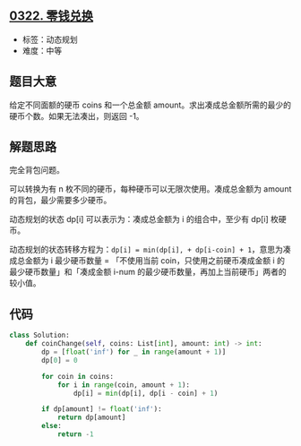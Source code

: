 ## [0322. 零钱兑换](https://leetcode-cn.com/problems/coin-change/)

- 标签：动态规划
- 难度：中等

## 题目大意

给定不同面额的硬币 coins 和一个总金额 amount。求出凑成总金额所需的最少的硬币个数。如果无法凑出，则返回 -1。

## 解题思路

完全背包问题。

可以转换为有 n 枚不同的硬币，每种硬币可以无限次使用。凑成总金额为 amount 的背包，最少需要多少硬币。

动态规划的状态 dp[i] 可以表示为：凑成总金额为 i 的组合中，至少有 dp[i] 枚硬币。

动态规划的状态转移方程为：`dp[i] = min(dp[i], + dp[i-coin] + 1`，意思为凑成总金额为 i 最少硬币数量 = 「不使用当前 coin，只使用之前硬币凑成金额 i 的最少硬币数量」和「凑成金额 i-num 的最少硬币数量，再加上当前硬币」两者的较小值。

## 代码

```Python
class Solution:
    def coinChange(self, coins: List[int], amount: int) -> int:
        dp = [float('inf') for _ in range(amount + 1)]
        dp[0] = 0

        for coin in coins:
            for i in range(coin, amount + 1):
                dp[i] = min(dp[i], dp[i - coin] + 1)

        if dp[amount] != float('inf'):
            return dp[amount]
        else:
            return -1
```

